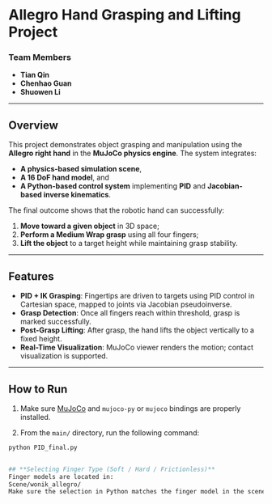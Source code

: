 # **Allegro Hand Grasping and Lifting Project**

### **Team Members**
- **Tian Qin**
- **Chenhao Guan**
- **Shuowen Li**

---

## **Overview**

This project demonstrates object grasping and manipulation using the **Allegro right hand** in the **MuJoCo physics engine**. The system integrates:

- **A physics-based simulation scene**,  
- **A 16 DoF hand model**, and  
- **A Python-based control system** implementing **PID** and **Jacobian-based inverse kinematics**.

The final outcome shows that the robotic hand can successfully:
1. **Move toward a given object** in 3D space;
2. **Perform a Medium Wrap grasp** using all four fingers;
3. **Lift the object** to a target height while maintaining grasp stability.

---


## **Features**

- **PID + IK Grasping**: Fingertips are driven to targets using PID control in Cartesian space, mapped to joints via Jacobian pseudoinverse.  
- **Grasp Detection**: Once all fingers reach within threshold, grasp is marked successfully.  
- **Post-Grasp Lifting**: After grasp, the hand lifts the object vertically to a fixed height.  
- **Real-Time Visualization**: MuJoCo viewer renders the motion; contact visualization is supported.  

---

## **How to Run**
1. Make sure [MuJoCo](https://mujoco.org/) and `mujoco-py` or `mujoco` bindings are properly installed.

2. From the `main/` directory, run the following command:

```bash
python PID_final.py


## **Selecting Finger Type (Soft / Hard / Frictionless)**
Finger models are located in:
Scene/wonik_allegro/
Make sure the selection in Python matches the finger model in the scene file.
